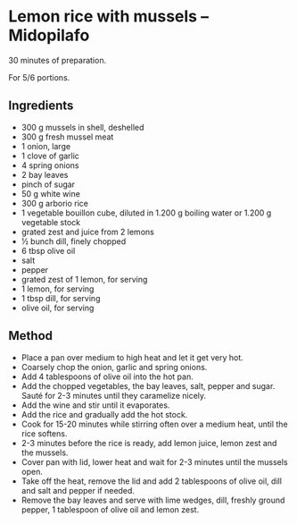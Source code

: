 # Lemon rice with mussels – Midopilafo

30 minutes of preparation.

For 5/6 portions.

## Ingredients
- 300 g mussels in shell, deshelled
- 300 g fresh mussel meat
- 1 onion, large
- 1 clove of garlic
- 4 spring onions
- 2 bay leaves
- pinch of sugar
- 50 g white wine
- 300 g arborio rice
- 1 vegetable bouillon cube, diluted in 1.200 g boiling water or 1.200 g vegetable stock
- grated zest and juice from 2 lemons
- ½ bunch dill, finely chopped
- 6 tbsp olive oil
- salt
- pepper
- grated zest of 1 lemon, for serving
- 1 lemon, for serving
- 1 tbsp dill, for serving
- olive oil, for serving

## Method

- Place a pan over medium to high heat and let it get very hot.
- Coarsely chop the onion, garlic and spring onions.
- Add 4 tablespoons of olive oil into the hot pan.
- Add the chopped vegetables, the bay leaves, salt, pepper and sugar. Sauté for 2-3 minutes until they caramelize nicely.
- Add the wine and stir until it evaporates.
- Add the rice and gradually add the hot stock.
- Cook for 15-20 minutes while stirring often over a medium heat, until the rice softens.
- 2-3 minutes before the rice is ready, add lemon juice, lemon zest and the mussels.
- Cover pan with lid, lower heat and wait for 2-3 minutes until the mussels open.
- Take off the heat, remove the lid and add 2 tablespoons of olive oil, dill and salt and pepper if needed.
- Remove the bay leaves and serve with lime wedges, dill, freshly ground pepper, 1 tablespoon of olive oil and lemon zest.
